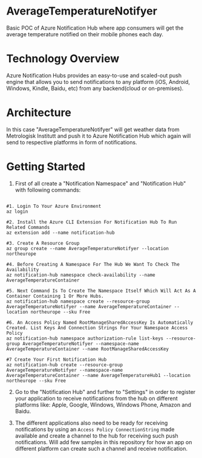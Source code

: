 # AverageTemperatureNotifyer
Basic POC of Azure Notification Hub where app consumers will get the average temperature notified on their mobile phones each day. 

# Technology Overview

Azure Notification Hubs provides an easy-to-use and scaled-out push engine that allows you to send notifications to any platform (iOS, Android, Windows, Kindle, Baidu, etc) from any backend(cloud or on-premises). 

# Architecture

In this case "AverageTemperatureNotifyer" will get weather data from Metrologisk Institutt and push it to Azure Notification Hub which again will send to respective platforms in form of notifications. 

# Getting Started

1. First of all create a "Notification Namespace" and "Notification Hub" with following commands: 

```

#1. Login To Your Azure Environment
az login

#2. Install the Azure CLI Extension For Notification Hub To Run Related Commands
az extension add --name notification-hub

#3. Create A Resource Group 
az group create --name AverageTemperatureNotifyer --location northeurope

#4. Before Creating A Namespace For The Hub We Want To Check The Availability
az notification-hub namespace check-availability --name AverageTemperatureContainer

#5. Next Command Is To Create The Namespace Itself Which Will Act As A Container Containing 1 Or More Hubs. 
az notification-hub namespace create --resource-group AverageTemperatureNotifyer --name AverageTemperatureContainer --location northeurope --sku Free

#6. An Access Policy Named RootManageSharedAccessKey Is Automatically Created. List Keys And Connection Strings For Your Namespace Access Policy
az notification-hub namespace authorization-rule list-keys --resource-group AverageTemperatureNotifyer --namespace-name AverageTemperatureContainer --name RootManageSharedAccessKey

#7 Create Your First Notification Hub
az notification-hub create --resource-group  AverageTemperatureNotifyer --namespace-name AverageTemperatureContainer --name AverageTemperatureHub1 --location northeurope --sku Free

```

2. Go to the "Notification Hub" and further to "Settings" in order to register your application to receive notifications from the hub on different platforms like: Apple, Google, Windows, Windows Phone, Amazon and Baidu. 

3. The different applications also need to be ready for receiving notifications by using an `Access Policy ConnectionString` made available and create a channel to the hub for receiving such push notifications. Will add few samples in this repository for how an app on different platform can create such a channel and receive notification. 

